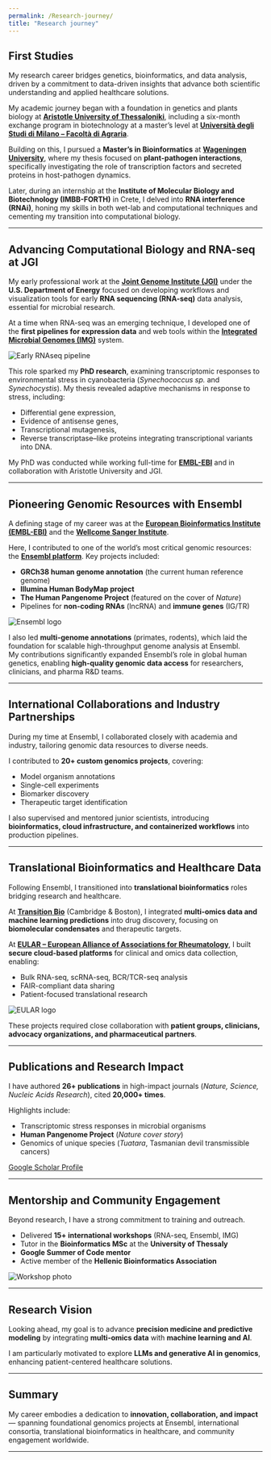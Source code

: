 ```yaml
---
permalink: /Research-journey/
title: "Research journey"
---
```



## First Studies
My research career bridges genetics, bioinformatics, and data analysis, driven by a commitment to data-driven insights that advance both scientific understanding and applied healthcare solutions.  

My academic journey began with a foundation in genetics and plants biology at **[Aristotle University of Thessaloniki](https://www.auth.gr/en/)**, including a six-month exchange program in biotechnology at a master’s level at **[Università degli Studi di Milano – Facoltà di Agraria](https://www.unimi.it/en)**.  

Building on this, I pursued a **Master’s in Bioinformatics** at **[Wageningen University](https://www.wur.nl/en.htm)**, where my thesis focused on **plant-pathogen interactions**, specifically investigating the role of transcription factors and secreted proteins in host-pathogen dynamics.  

Later, during an internship at the **Institute of Molecular Biology and Biotechnology (IMBB-FORTH)** in Crete, I delved into **RNA interference (RNAi)**, honing my skills in both wet-lab and computational techniques and cementing my transition into computational biology.  

---

## Advancing Computational Biology and RNA-seq at JGI
My early professional work at the **[Joint Genome Institute (JGI)](https://jgi.doe.gov/)** under the **U.S. Department of Energy** focused on developing workflows and visualization tools for early **RNA sequencing (RNA-seq)** data analysis, essential for microbial research.  

At a time when RNA-seq was an emerging technique, I developed one of the **first pipelines for expression data** and web tools within the **[Integrated Microbial Genomes (IMG)](https://img.jgi.doe.gov/)** system.  

![Early RNAseq pipeline](path/to/jgi_rnaseq.png)

This role sparked my **PhD research**, examining transcriptomic responses to environmental stress in cyanobacteria (*Synechococcus sp.* and *Synechocystis*). My thesis revealed adaptive mechanisms in response to stress, including:  
- Differential gene expression,  
- Evidence of antisense genes,  
- Transcriptional mutagenesis,  
- Reverse transcriptase–like proteins integrating transcriptional variants into DNA.  

My PhD was conducted while working full-time for **[EMBL-EBI](https://www.ebi.ac.uk/)** and in collaboration with Aristotle University and JGI.  

---

## Pioneering Genomic Resources with Ensembl
A defining stage of my career was at the **[European Bioinformatics Institute (EMBL-EBI)](https://www.ebi.ac.uk/)** and the **[Wellcome Sanger Institute](https://www.sanger.ac.uk/)**.  

Here, I contributed to one of the world’s most critical genomic resources: the **[Ensembl platform](https://www.ensembl.org/)**. Key projects included:  

- **GRCh38 human genome annotation** (the current human reference genome)  
- **Illumina Human BodyMap project**  
- **The Human Pangenome Project** (featured on the cover of *Nature*)  
- Pipelines for **non-coding RNAs** (lncRNA) and **immune genes** (IG/TR)  

![Ensembl logo](path/to/ensembl_logo.png)

I also led **multi-genome annotations** (primates, rodents), which laid the foundation for scalable high-throughput genome analysis at Ensembl.  
My contributions significantly expanded Ensembl’s role in global human genetics, enabling **high-quality genomic data access** for researchers, clinicians, and pharma R&D teams.  

---

## International Collaborations and Industry Partnerships
During my time at Ensembl, I collaborated closely with academia and industry, tailoring genomic data resources to diverse needs.  


I contributed to **20+ custom genomics projects**, covering:  
- Model organism annotations  
- Single-cell experiments  
- Biomarker discovery  
- Therapeutic target identification  

I also supervised and mentored junior scientists, introducing **bioinformatics, cloud infrastructure, and containerized workflows** into production pipelines.  

---

## Translational Bioinformatics and Healthcare Data
Following Ensembl, I transitioned into **translational bioinformatics** roles bridging research and healthcare.  

At **[Transition Bio](https://www.transition.bio/)** (Cambridge & Boston), I integrated **multi-omics data and machine learning predictions** into drug discovery, focusing on **biomolecular condensates** and therapeutic targets.  

At **[EULAR – European Alliance of Associations for Rheumatology](https://www.eular.org/)**, I built **secure cloud-based platforms** for clinical and omics data collection, enabling:  
- Bulk RNA-seq, scRNA-seq, BCR/TCR-seq analysis  
- FAIR-compliant data sharing  
- Patient-focused translational research  

![EULAR logo](https://www.eular.org/img/logo.png)

These projects required close collaboration with **patient groups, clinicians, advocacy organizations, and pharmaceutical partners**.  

---

## Publications and Research Impact
I have authored **26+ publications** in high-impact journals (*Nature, Science, Nucleic Acids Research*), cited **20,000+ times**.  

Highlights include:  
- Transcriptomic stress responses in microbial organisms  
- **Human Pangenome Project** (*Nature cover story*)  
- Genomics of unique species (*Tuatara*, Tasmanian devil transmissible cancers)  

[Google Scholar Profile](https://scholar.google.com/)  

---

## Mentorship and Community Engagement
Beyond research, I have a strong commitment to training and outreach.  

- Delivered **15+ international workshops** (RNA-seq, Ensembl, IMG)  
- Tutor in the **Bioinformatics MSc** at the **University of Thessaly**  
- **Google Summer of Code mentor**  
- Active member of the **Hellenic Bioinformatics Association**  

![Workshop photo](path/to/workshop.png)

---

## Research Vision
Looking ahead, my goal is to advance **precision medicine and predictive modeling** by integrating **multi-omics data** with **machine learning and AI**.  

I am particularly motivated to explore **LLMs and generative AI in genomics**, enhancing patient-centered healthcare solutions.  

---

## Summary
My career embodies a dedication to **innovation, collaboration, and impact** — spanning foundational genomics projects at Ensembl, international consortia, translational bioinformatics in healthcare, and community engagement worldwide.  

---

